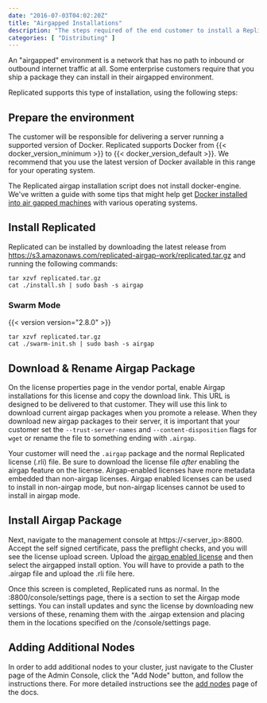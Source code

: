 ```yaml
---
date: "2016-07-03T04:02:20Z"
title: "Airgapped Installations"
description: "The steps required of the end customer to install a Replicated application into an air gapped environment."
categories: [ "Distributing" ]
---
```


An "airgapped" environment is a network that has no path to inbound or outbound internet traffic at all.
Some enterprise customers require that you ship a package they can install in their airgapped environment.

Replicated supports this type of installation, using the following steps:

## Prepare the environment
The customer will be responsible for delivering a server running a supported version of Docker. Replicated
supports Docker from {{< docker_version_minimum >}} to {{< docker_version_default >}}. We recommend that you use the latest version of Docker available in this range for your operating system.

The Replicated airgap installation script does not install docker-engine. We've written a
guide with some tips that might help get [Docker installed into air gapped machines](/docs/kb/supporting-your-customers/installing-docker-in-airgapped/) with various operating systems.

## Install Replicated
Replicated can be installed by downloading the latest release from
https://s3.amazonaws.com/replicated-airgap-work/replicated.tar.gz and running the following commands:

```shell
tar xzvf replicated.tar.gz
cat ./install.sh | sudo bash -s airgap
```

### Swarm Mode

{{< version version="2.8.0" >}}
```shell
tar xzvf replicated.tar.gz
cat ./swarm-init.sh | sudo bash -s airgap
```

## Download & Rename Airgap Package
On the license properties page in the vendor portal, enable Airgap installations for this license and copy the
download link. This URL is designed to be delivered to that customer. They will use this link to download
current airgap packages when you promote a release. When they download new airgap packages to their server,
it is important that your customer set the `--trust-server-names` and `--content-disposition` flags for `wget`
or rename the file to something ending with `.airgap`.

Your customer will need the `.airgap` package and the normal Replicated license (.rli) file. Be sure to download
the license file *after* enabling the airgap feature on the license. Airgap-enabled licenses have more metadata
embedded than non-airgap licenses. Airgap enabled licenses can be used to install in non-airgap mode, but
non-airgap licenses cannot be used to install in airgap mode.

## Install Airgap Package
Next, navigate to the management console at https://<server_ip>:8800. Accept the self signed certificate, pass
the preflight checks, and you will see the license upload screen. Upload the [airgap enabled license](/docs/distributing-an-application/create-licenses/#airgap-download-enabled) and then select the airgapped install option.
You will have to provide a path to the .airgap file and upload the .rli file here.

Once this screen is completed, Replicated runs as normal. In the :8800/console/settings page, there is a section
to set the Airgap mode settings. You can install updates and sync the license by downloading new versions of these,
renaming them with the .airgap extension and placing them in the locations specified on the /console/settings
page.

## Adding Additional Nodes

In order to add additional nodes to your cluster, just navigate to the Cluster page of the Admin Console, click the "Add Node" button, and follow the instructions there. For more detailed instructions see the [add nodes](/docs/distributing-an-application/add-nodes/) page of the docs.